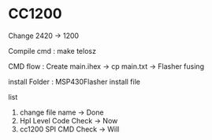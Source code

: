 # CC1200

Change 2420 -> 1200


Compile cmd :
	make telosz

CMD flow : 
	Create main.ihex -> cp main.txt -> Flasher fusing 

install Folder :
	MSP430Flasher install file


list
 1. change file name -> Done
 2. Hpl Level Code Check -> Now
 3. cc1200 SPI CMD Check -> Will
